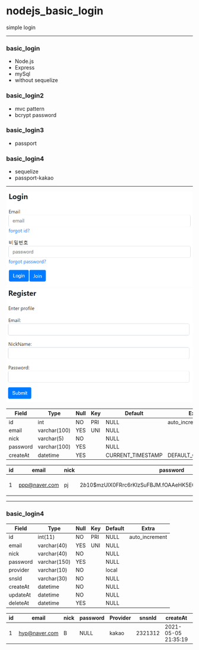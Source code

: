 # nodejs_basic_login

simple login

---

### basic_login

- Node.js
- Express
- mySql
- without sequelize

### basic_login2

- mvc pattern
- bcrypt password

### basic_login3

- passport

### basic_login4

- sequelize
- passport-kakao

---

![login](./img/Login.PNG)
![login](./img/register.PNG)

| Field    | Type         | Null | Key | Default           | Extra             |
| -------- | ------------ | ---- | --- | ----------------- | ----------------- |
| id       | int          | NO   | PRI | NULL              | auto_increment    |
| email    | varchar(100) | YES  | UNI | NULL              |                   |
| nick     | varchar(5)   | NO   |     | NULL              |                   |
| password | varchar(100) | YES  |     | NULL              |                   |
| createAt | datetime     | YES  |     | CURRENT_TIMESTAMP | DEFAULT_GENERATED |

| id  | email         | nick | password                                                     | createAt            |
| --- | ------------- | ---- | ------------------------------------------------------------ | ------------------- |
| 1   | ppp@naver.com | pj   | $2b$10$mzUlX0FRrc6rKIzSuFBJM.fOAAeHK5EG6C2IhPV5EMITa1vY448bm | 2021-05-05 21:35:19 |

---
### basic_login4

| Field    | Type         | Null | Key | Default           | Extra             |
| -------- | ------------ | ---- | --- | ----------------- | ----------------- |
| id       | int(11)      | NO   | PRI | NULL              | auto_increment    |
| email    | varchar(40)  | YES  | UNI | NULL              |                   |
| nick     | varchar(40)  | NO   |     | NULL              |                   |
| password | varchar(150) | YES  |     | NULL              |                   |
| provider | varchar(10)  | NO   |     | local             |                   |
| snsId    | varchar(30)  | NO   |     | NULL              |                   |
| createAt | datetime     | NO   |     | NULL              |                   |
| updateAt | datetime     | NO   |     | NULL              |                   |
| deleteAt | datetime     | YES  |     | NULL              |                   |

| id  | email         | nick | password  | Provider | snsnId    | createAt            | updateAt            | deleteAt |
| --- | ------------- | ---- | ----------| -------- |-----------| ------------------- | --------------------| ---------|
| 1   | hyp@naver.com | B    | NULL      | kakao    | 2321312   | 2021-05-05 21:35:19 | 2021-05-05 21:35:19 | NULL     |